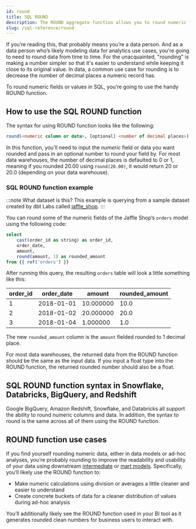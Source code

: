 ```yaml
---
id: round 
title: SQL ROUND 
description: The ROUND aggregate function allows you to round numeric fields or values in SQL to the number of decimal places of your choosing.
slug: /sql-reference/round
---
```


<head>
    <title>Working with SQL ROUND</title>
</head>

If you’re reading this, that probably means you’re a data person. And as a data person who’s likely modeling data for analytics use cases, you’re going to need to round data from time to time. For the unacquainted, "rounding" is making a number simpler so that it's easier to understand while keeping it close to its original value. In data, a common use case for rounding is to decrease the number of decimal places a numeric record has.

To round numeric fields or values in SQL, you’re going to use the handy ROUND function.

## How to use the SQL ROUND function

The syntax for using ROUND function looks like the following:

```sql
round(<numeric column or data>, [optional] <number of decimal places>)
```
In this function, you’ll need to input the *numeric* field or data you want rounded and pass in an optional number to round your field by. For most data warehouses, the number of decimal places is defaulted to 0 or 1, meaning if you rounded 20.00 using `round(20.00)`, it would return 20 or 20.0 (depending on your data warehouse).

### SQL ROUND function example

:::note What dataset is this?
This example is querying from a sample dataset created by dbt Labs called [jaffle_shop](https://github.com/dbt-labs/jaffle_shop).
:::

You can round some of the numeric fields of the Jaffle Shop’s `orders` model using the following code:

```sql
select 
	cast(order_id as string) as order_id,
	order_date,
	amount,
	round(amount, 1) as rounded_amount
from {{ ref('orders') }}
```

After running this query, the resulting `orders` table will look a little something like this:

| order_id | order_date | amount | rounded_amount |
|---|---|---|---|
| 1 | 2018-01-01 | 10.000000 | 10.0 |
| 2 | 2018-01-02 | 20.000000 | 20.0 |
| 3 | 2018-01-04 | 1.000000 | 1.0 |

The new `rounded_amount` column is the `amount` fielded rounded to 1 decimal place.

For most data warehouses, the returned data from the ROUND function should be the same as the input data. If you input a float type into the ROUND function, the returned rounded number should also be a float.

## SQL ROUND function syntax in Snowflake, Databricks, BigQuery, and Redshift

Google BigQuery, Amazon Redshift, Snowflake, and Databricks all support the ability to round numeric columns and data. In addition, the syntax to round is the same across all of them using the ROUND function.

## ROUND function use cases

If you find yourself rounding numeric data, either in data models or ad-hoc analyses, you’re probably rounding to improve the readability and usability of your data using downstream [intermediate](/best-practices/how-we-structure/3-intermediate) or [mart models](/best-practices/how-we-structure/4-marts). Specifically, you’ll likely use the ROUND function to:

- Make numeric calculations using division or averages a little cleaner and easier to understand
- Create concrete buckets of data for a cleaner distribution of values during ad-hoc analysis

You’ll additionally likely see the ROUND function used in your BI tool as it generates rounded clean numbers for business users to interact with.
